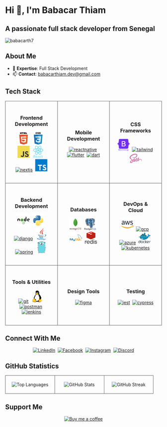 # Hi 👋, I'm Babacar Thiam
## A passionate full stack developer from Senegal

<p align="left"> <img src="https://komarev.com/ghpvc/?username=babacarth7&label=Profile%20views&color=0e75b6&style=flat" alt="babacarth7" /> </p>

## About Me
- 💬 **Expertise**: Full Stack Development
- 📫 **Contact**: babacarthiam.dev@gmail.com

## Tech Stack

<table style="width: 100%; border-collapse: collapse;">
<tr>
<td align="center" width="33.3%" style="border: 1px solid #555; padding: 20px;">
<h3 align="center">Frontend Development</h3>
<p align="center">
    <a href="https://www.w3.org/html/" target="_blank"><img src="https://raw.githubusercontent.com/devicons/devicon/master/icons/html5/html5-original-wordmark.svg" alt="html5" width="40" height="40"/></a>&nbsp;
    <a href="https://www.w3schools.com/css/"><img src="https://raw.githubusercontent.com/devicons/devicon/master/icons/css3/css3-original-wordmark.svg" alt="css3" width="40" height="40"/></a>&nbsp;
    <a href="https://developer.mozilla.org/en-US/docs/Web/JavaScript"><img src="https://raw.githubusercontent.com/devicons/devicon/master/icons/javascript/javascript-original.svg" alt="javascript" width="40" height="40"/></a>&nbsp;
    <a href="https://reactjs.org/"><img src="https://raw.githubusercontent.com/devicons/devicon/master/icons/react/react-original-wordmark.svg" alt="react" width="40" height="40"/></a>&nbsp;
    <a href="https://nextjs.org/"><img src="https://cdn.worldvectorlogo.com/logos/nextjs-2.svg" alt="nextjs" width="40" height="40"/></a>&nbsp;
    <a href="https://www.typescriptlang.org/"><img src="https://raw.githubusercontent.com/devicons/devicon/master/icons/typescript/typescript-original.svg" alt="typescript" width="40" height="40"/></a>
</p>
</td>
<td align="center" width="33.3%" style="border: 1px solid #555; padding: 20px;">
<h3 align="center">Mobile Development</h3>
<p align="center">
    <a href="https://reactnative.dev/"><img src="https://reactnative.dev/img/header_logo.svg" alt="reactnative" width="40" height="40"/></a>&nbsp;
    <a href="https://flutter.dev"><img src="https://www.vectorlogo.zone/logos/flutterio/flutterio-icon.svg" alt="flutter" width="40" height="40"/></a>&nbsp;
    <a href="https://dart.dev"><img src="https://www.vectorlogo.zone/logos/dartlang/dartlang-icon.svg" alt="dart" width="40" height="40"/></a>
</p>
</td>
<td align="center" width="33.3%" style="border: 1px solid #555; padding: 20px;">
<h3 align="center">CSS Frameworks</h3>
<p align="center">
    <a href="https://getbootstrap.com"><img src="https://raw.githubusercontent.com/devicons/devicon/master/icons/bootstrap/bootstrap-plain-wordmark.svg" alt="bootstrap" width="40" height="40"/></a>&nbsp;
    <a href="https://tailwindcss.com/"><img src="https://www.vectorlogo.zone/logos/tailwindcss/tailwindcss-icon.svg" alt="tailwind" width="40" height="40"/></a>&nbsp;
    <a href="https://sass-lang.com"><img src="https://raw.githubusercontent.com/devicons/devicon/master/icons/sass/sass-original.svg" alt="sass" width="40" height="40"/></a>
</p>
</td>
</tr>

<tr>
<td align="center" width="33.3%" style="border: 1px solid #555; padding: 20px;">
<h3 align="center">Backend Development</h3>
<p align="center">
    <a href="https://nodejs.org"><img src="https://raw.githubusercontent.com/devicons/devicon/master/icons/nodejs/nodejs-original-wordmark.svg" alt="nodejs" width="40" height="40"/></a>&nbsp;
    <a href="https://www.python.org"><img src="https://raw.githubusercontent.com/devicons/devicon/master/icons/python/python-original.svg" alt="python" width="40" height="40"/></a>&nbsp;
    <a href="https://www.djangoproject.com/"><img src="https://cdn.worldvectorlogo.com/logos/django.svg" alt="django" width="40" height="40"/></a>&nbsp;
    <a href="https://www.java.com"><img src="https://raw.githubusercontent.com/devicons/devicon/master/icons/java/java-original.svg" alt="java" width="40" height="40"/></a>&nbsp;
    <a href="https://spring.io/"><img src="https://www.vectorlogo.zone/logos/springio/springio-icon.svg" alt="spring" width="40" height="40"/></a>&nbsp;
    <a href="https://golang.org"><img src="https://raw.githubusercontent.com/devicons/devicon/master/icons/go/go-original.svg" alt="go" width="40" height="40"/></a>
</p>
</td>
<td align="center" width="33.3%" style="border: 1px solid #555; padding: 20px;">
<h3 align="center">Databases</h3>
<p align="center">
    <a href="https://www.mongodb.com/"><img src="https://raw.githubusercontent.com/devicons/devicon/master/icons/mongodb/mongodb-original-wordmark.svg" alt="mongodb" width="40" height="40"/></a>&nbsp;
    <a href="https://www.postgresql.org"><img src="https://raw.githubusercontent.com/devicons/devicon/master/icons/postgresql/postgresql-original-wordmark.svg" alt="postgresql" width="40" height="40"/></a>&nbsp;
    <a href="https://www.mysql.com/"><img src="https://raw.githubusercontent.com/devicons/devicon/master/icons/mysql/mysql-original-wordmark.svg" alt="mysql" width="40" height="40"/></a>&nbsp;
    <a href="https://redis.io"><img src="https://raw.githubusercontent.com/devicons/devicon/master/icons/redis/redis-original-wordmark.svg" alt="redis" width="40" height="40"/></a>
</p>
</td>
<td align="center" width="33.3%" style="border: 1px solid #555; padding: 20px;">
<h3 align="center">DevOps & Cloud</h3>
<p align="center">
    <a href="https://aws.amazon.com"><img src="https://raw.githubusercontent.com/devicons/devicon/master/icons/amazonwebservices/amazonwebservices-original-wordmark.svg" alt="aws" width="40" height="40"/></a>&nbsp;
    <a href="https://cloud.google.com"><img src="https://www.vectorlogo.zone/logos/google_cloud/google_cloud-icon.svg" alt="gcp" width="40" height="40"/></a>&nbsp;
    <a href="https://azure.microsoft.com"><img src="https://www.vectorlogo.zone/logos/microsoft_azure/microsoft_azure-icon.svg" alt="azure" width="40" height="40"/></a>&nbsp;
    <a href="https://www.docker.com/"><img src="https://raw.githubusercontent.com/devicons/devicon/master/icons/docker/docker-original-wordmark.svg" alt="docker" width="40" height="40"/></a>&nbsp;
    <a href="https://kubernetes.io"><img src="https://www.vectorlogo.zone/logos/kubernetes/kubernetes-icon.svg" alt="kubernetes" width="40" height="40"/></a>
</p>
</td>
</tr>

<tr>
<td align="center" width="33.3%" style="border: 1px solid #555; padding: 20px;">
<h3 align="center">Tools & Utilities</h3>
<p align="center">
    <a href="https://git-scm.com/"><img src="https://www.vectorlogo.zone/logos/git-scm/git-scm-icon.svg" alt="git" width="40" height="40"/></a>&nbsp;
    <a href="https://www.linux.org/"><img src="https://raw.githubusercontent.com/devicons/devicon/master/icons/linux/linux-original.svg" alt="linux" width="40" height="40"/></a>&nbsp;
    <a href="https://postman.com"><img src="https://www.vectorlogo.zone/logos/getpostman/getpostman-icon.svg" alt="postman" width="40" height="40"/></a>&nbsp;
    <a href="https://www.jenkins.io"><img src="https://www.vectorlogo.zone/logos/jenkins/jenkins-icon.svg" alt="jenkins" width="40" height="40"/></a>
</p>
</td>
<td align="center" width="33.3%" style="border: 1px solid #555; padding: 20px;">
<h3 align="center">Design Tools</h3>
<p align="center">
    <a href="https://www.figma.com/"><img src="https://www.vectorlogo.zone/logos/figma/figma-icon.svg" alt="figma" width="40" height="40"/></a>
</p>
</td>
<td align="center" width="33.3%" style="border: 1px solid #555; padding: 20px;">
<h3 align="center">Testing</h3>
<p align="center">
    <a href="https://jestjs.io"><img src="https://www.vectorlogo.zone/logos/jestjsio/jestjsio-icon.svg" alt="jest" width="40" height="40"/></a>&nbsp;
    <a href="https://www.cypress.io"><img src="https://raw.githubusercontent.com/simple-icons/simple-icons/6e46ec1fc23b60c8fd0d2f2ff46db82e16dbd75f/icons/cypress.svg" alt="cypress" width="40" height="40"/></a>
</p>
</td>
</tr>
</table>

## Connect With Me
<p align="center">
    <a href="https://linkedin.com/in/babacar-thiam-857a3a139/"><img src="https://raw.githubusercontent.com/rahuldkjain/github-profile-readme-generator/master/src/images/icons/Social/linked-in-alt.svg" alt="LinkedIn" height="30" width="40"/></a>&nbsp;
    <a href="https://www.facebook.com/profile.php?id=61550810383877"><img src="https://raw.githubusercontent.com/rahuldkjain/github-profile-readme-generator/master/src/images/icons/Social/facebook.svg" alt="Facebook" height="30" width="40"/></a>&nbsp;
    <a href="https://instagram.com/babacarth7"><img src="https://raw.githubusercontent.com/rahuldkjain/github-profile-readme-generator/master/src/images/icons/Social/instagram.svg" alt="Instagram" height="30" width="40"/></a>&nbsp;
    <a href="https://discord.gg/babacar_thiam"><img src="https://raw.githubusercontent.com/rahuldkjain/github-profile-readme-generator/master/src/images/icons/Social/discord.svg" alt="Discord" height="30" width="40"/></a>
</p>

## GitHub Statistics
<table style="width: 100%; border-collapse: collapse;">
<tr>
<td align="center" width="33.3%" style="border: 1px solid #555; padding: 20px;">
    <img src="https://github-readme-stats.vercel.app/api/top-langs?username=babacarth7&show_icons=true&locale=en&layout=compact&theme=radical" alt="Top Languages" />
</td>
<td align="center" width="33.3%" style="border: 1px solid #555; padding: 20px;">
    <img src="https://github-readme-stats.vercel.app/api?username=babacarth7&show_icons=true&theme=radical" alt="GitHub Stats" />
</td>
<td align="center" width="33.3%" style="border: 1px solid #555; padding: 20px;">
    <img src="https://github-readme-streak-stats.herokuapp.com/?user=babacarth7&theme=radical" alt="GitHub Streak" />
</td>
</tr>
</table>

## Support Me
<p align="center">
    <a href="https://www.buymeacoffee.com/babacarth7">
        <img src="https://cdn.buymeacoffee.com/buttons/v2/default-yellow.png" height="50" width="210" alt="Buy me a coffee"/>
    </a>
</p>
